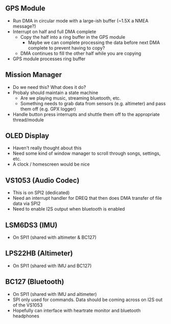 ## GPS Module
- Run DMA in circular mode with a large-ish buffer (~1.5X a NMEA message?)
- Interrupt on half and full DMA complete
  - Copy the half into a ring buffer in the GPS module
    - Maybe we can complete processing the data before next DMA complete to prevent having to copy?
  - DMA continues to fill the other half while you are copying
- GPS module processes ring buffer 

## Mission Manager
- Do we need this?  What does it do?
- Probaly should maintain a state machine
  - Are we playing music, streaming bluetooth, etc.
  - Something needs to grab data from sensors (e.g. altimeter) and pass them off (e.g. GPX logger)
- Handle button press interrupts and shuttle them off to the appropriate thread/module

## OLED Display
- Haven't really thought about this
- Need some kind of window manager to scroll through songs, settings, etc.
- A clock / homescreen would be nice

## VS1053 (Audio Codec)
- This is on SPI2 (dedicated)
- Need an interrupt handler for DREQ that then does DMA transfer of file data via SPI2
- Need to enable I2S output when bluetooth is enabled

## LSM6DS3 (IMU)
- On SPI1 (shared with altimeter & BC127)

## LPS22HB (Altimeter)
- On SPI1 (shared with IMU and BC127)

## BC127 (Bluetooth)
- On SPI1 (shared with IMU and altimeter)
- SPI only used for commands.  Data should be coming across on I2S out of the VS1053
- Hopefully can interface with heartrate monitor and bluetooth headphones
